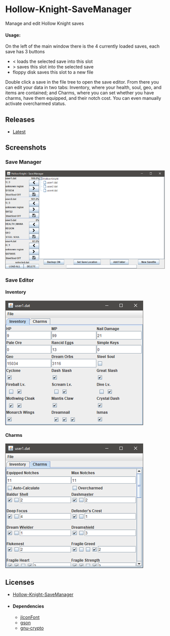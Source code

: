 # Hollow-Knight-SaveManager
Manage and edit Hollow Knight saves

#### Usage:
 On the left of the main window there is the 4 currently loaded saves, each save has 3 buttons
   * < loads the selected save into this slot
   * \> saves this slot into the selected save
   * floppy disk saves this slot to a new file
   
Double click a save in the file tree to open the save editor. From there you can edit your data in two tabs: Inventory, where your health, soul, geo, and items are contained; and Charms, where you can set whether you have charms, have them equipped, and their notch cost. You can even manually activate overcharmed status.

## Releases

  * [Latest](https://github.com/KayDeeTee/Hollow-Knight-SaveManger/releases/latest)

## Screenshots

### Save Manager

![Save Manager](screenshots/save_manager.png?raw=true "Save Manager")

### Save Editor

#### Inventory

![Save Editor Inventory](screenshots/save_editor_inventory.png?raw=true "Save Editor Inventory")

#### Charms

![Save Editor Charms](screenshots/save_editor_charms.png?raw=true "Save Editor Charms")

## Licenses

  * [Hollow-Knight-SaveManager](https://github.com/KayDeeTee/Hollow-Knight-SaveManger/blob/master/LICENSE)
  
  * #### Dependencies

    * [jIconFont](https://github.com/jIconFont/jiconfont/blob/master/LICENSE)
    * [gson](https://github.com/google/gson/blob/master/LICENSE)
	* [gnu-crypto](https://mvnrepository.com/artifact/org.gnu/gnu-crypto/2.0.1)
